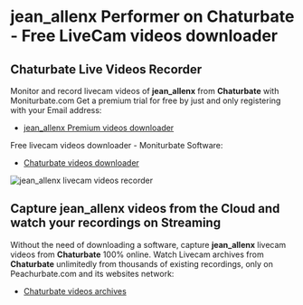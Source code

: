 # jean_allenx Performer on Chaturbate - Free LiveCam videos downloader

## Chaturbate Live Videos Recorder

Monitor and record livecam videos of **jean_allenx** from **Chaturbate** with Moniturbate.com
Get a premium trial for free by just and only registering with your Email address:
* [jean_allenx Premium videos downloader](https://moniturbate.com/request-demo-licence-key.html)

Free livecam videos downloader - Moniturbate Software:
* [Chaturbate videos downloader](https://moniturbate.com/moniturbate-download-software.html)

![jean_allenx livecam videos recorder](https://peachurnet.com/templates/moniturbate-software.png)


## Capture jean_allenx videos from the Cloud and watch your recordings on Streaming

Without the need of downloading a software, capture **jean_allenx** livecam videos from **Chaturbate** 100% online.
Watch Livecam archives from **Chaturbate** unlimitedly from thousands of existing recordings, only on Peachurbate.com and its websites network:
* [Chaturbate videos archives](https://peachurnet.com/)